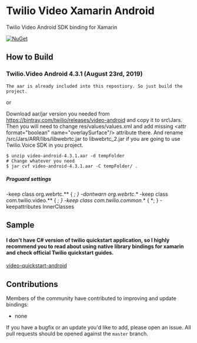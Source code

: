 # Twilio Video Xamarin Android

Twilio Video Android SDK binding for Xamarin

[![NuGet][nuget-img]][nuget-link]

[nuget-img]: https://img.shields.io/badge/nuget-4.3.1-blue.svg
[nuget-link]: https://www.nuget.org/packages/Twilio.Video.Android.XamarinBinding

## How to Build

### Twilio.Video Android 4.3.1 (August 23rd, 2019)
```
The aar is already included into this repostiory. So just build the project.    
```    
or    

Download aar/jar version you needed from https://bintray.com/twilio/releases/video-android and copy it to src\Jars. Then you will need to change res/values/values.xml and add missing \<attr format="boolean" name="overlaySurface"/> attribute there. And rename /src/Jars/ARR/libs/libwebrtc.jar to libwebrtc_2.jar if you are going to use Twilio.Voice SDK in you project.
```    
$ unzip video-android-4.3.1.aar -d tempFolder    
# Change whatever you need    
$ jar cvf video-android-4.3.1.aar -C tempFolder/ .
```

##### Proguard settings

-keep class org.webrtc.** { *; }
-dontwarn org.webrtc.**
-keep class com.twilio.video.** { *; }
-keep class com.twilio.common.** { *; }
-keepattributes InnerClasses

## Sample

####  I don't have C# version of twilio quickstart application, so I highly recommend you to read about using native library bindings for xamarin and check official Twilio quickstart guides.

[video-quickstart-android](https://github.com/twilio/video-quickstart-android)

## Contributions

Members of the community have contributed to improving and update bindings:

- none

If you have a bugfix or an update you'd like to add, please open an issue. 
All pull requests should be opened against the `master` branch.

